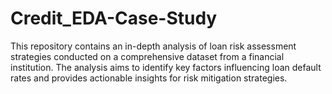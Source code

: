 # Credit_EDA-Case-Study
This repository contains an in-depth analysis of loan risk assessment strategies conducted on a comprehensive dataset from a financial institution. The analysis aims to identify key factors influencing loan default rates and provides actionable insights for risk mitigation strategies.
